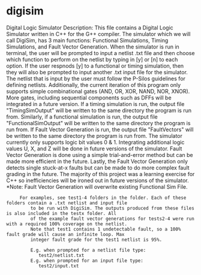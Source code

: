 # digisim
Digital Logic Simulator
Description: This file contains a Digital Logic Simulator written in C++ for the G++ compiler. The simulator which 
             we will call DigiSim, has 3 main functions: Functional Simulations, Timing Simulations, and Fault 
             Vector Generation. When the simulator is run in terminal, the user will be prompted to input a netlist
             .txt file and then choose which function to perform on the netlist by typing in [y] or [n] to each 
             option. If the user respnods [y] to a functional or timing simulation, then they will also be prompted
             to input another .txt input file for the simulator. The netlist that is input by the user must follow
             the P-Silos guidelines for defining netlists. Additionally, the current iteration of this program only
             supports simple combinational gates (AND, OR, XOR, NAND, NOR, XNOR). More gates, including sequential 
             components such as DFFs will be integrated in a future version. If a timing simulation is run, the 
             output file "TimingSimOutput" will be written to the same directory the program is run from. Similarly,
             if a functional simulation is run, the output file "FunctionalSimOutput" will be written to the same 
             directory the program is run from. If Fault Vector Generation is run, the output file "FaultVectors"
             will be written to the same directory the program is run from. The simulator currently only supports
             logic bit values 0 & 1. Integrating additional logic values U, X, and Z will be done in future versions
             of the simulator. Fault Vector Generation is done using a simple trial-and-error method but can be made
	     more efficient in the future. Lastly, the Fault Vector Generation only detects single stuck-at-x faults
             but can be made to do more complex fault grading in the future. 
	     The majority of this project was a learning exercise for C++ so inefficiencies will be ironed out in 
             future versions of the simulator. *Note: Fault Vector Generation will overwrite existing Functional Sim 
	     File. 

	     For examples, see test1-4 folders in the folder. Each of these folders contain a .txt netlist and input file
             to be run with DigiSim. The outputs produced from these files is also included in the testx folder. All
             of the example fault vector generations for tests2-4 were run with a required 100% coverage on the netlist. 
             Note that test1 contains 1 undetectable fault, so a 100% fault grade will cause an infinite loop. Max
             integer fault grade for the test1 netlist is 95%. 

             E.g. when prompted for a netlist file type:
                test2/netlist.txt
             E.g. when prompted for an input file type:
                test2/input.txt


